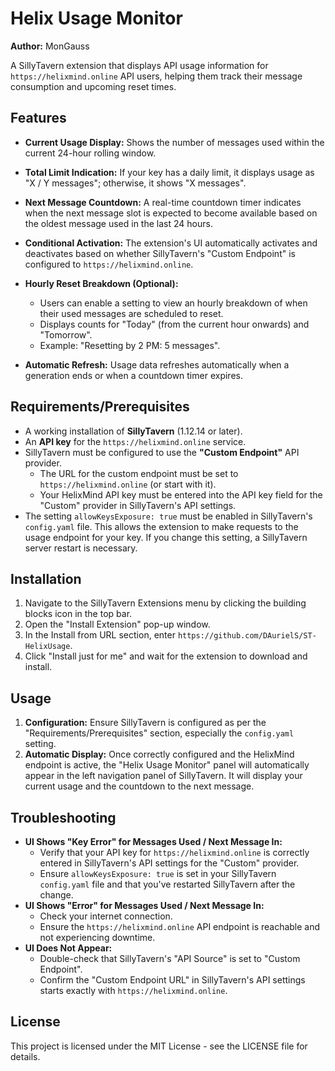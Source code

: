 # Helix Usage Monitor

**Author:** MonGauss

A SillyTavern extension that displays API usage information for `https://helixmind.online` API users, helping them track their message consumption and upcoming reset times.

## Features

*   **Current Usage Display:** Shows the number of messages used within the current 24-hour rolling window.
*   **Total Limit Indication:** If your key has a daily limit, it displays usage as "X / Y messages"; otherwise, it shows "X messages".
*   **Next Message Countdown:** A real-time countdown timer indicates when the next message slot is expected to become available based on the oldest message used in the last 24 hours.
*   **Conditional Activation:** The extension's UI automatically activates and deactivates based on whether SillyTavern's "Custom Endpoint" is configured to `https://helixmind.online`.

*   **Hourly Reset Breakdown (Optional):**
    *   Users can enable a setting to view an hourly breakdown of when their used messages are scheduled to reset.
    *   Displays counts for "Today" (from the current hour onwards) and "Tomorrow".
    *   Example: "Resetting by 2 PM: 5 messages".

*   **Automatic Refresh:** Usage data refreshes automatically when a generation ends or when a countdown timer expires.

## Requirements/Prerequisites

*   A working installation of **SillyTavern** (1.12.14 or later).
*   An **API key** for the `https://helixmind.online` service.
*   SillyTavern must be configured to use the **"Custom Endpoint"** API provider.
    *   The URL for the custom endpoint must be set to `https://helixmind.online` (or start with it).
    *   Your HelixMind API key must be entered into the API key field for the "Custom" provider in SillyTavern's API settings.
*   The setting `allowKeysExposure: true` must be enabled in SillyTavern's `config.yaml` file. This allows the extension to make requests to the usage endpoint for your key. If you change this setting, a SillyTavern server restart is necessary.

## Installation

1. Navigate to the SillyTavern Extensions menu by clicking the building blocks icon in the top bar.
2. Open the "Install Extension" pop-up window.
3. In the Install from URL section, enter `https://github.com/DAurielS/ST-HelixUsage`.
4. Click "Install just for me" and wait for the extension to download and install.

## Usage

1.  **Configuration:** Ensure SillyTavern is configured as per the "Requirements/Prerequisites" section, especially the `config.yaml` setting.
2.  **Automatic Display:** Once correctly configured and the HelixMind endpoint is active, the "Helix Usage Monitor" panel will automatically appear in the left navigation panel of SillyTavern. It will display your current usage and the countdown to the next message.

## Troubleshooting

*   **UI Shows "Key Error" for Messages Used / Next Message In:**
    *   Verify that your API key for `https://helixmind.online` is correctly entered in SillyTavern's API settings for the "Custom" provider.
    *   Ensure `allowKeysExposure: true` is set in your SillyTavern `config.yaml` file and that you've restarted SillyTavern after the change.
*   **UI Shows "Error" for Messages Used / Next Message In:**
    *   Check your internet connection.
    *   Ensure the `https://helixmind.online` API endpoint is reachable and not experiencing downtime.
*   **UI Does Not Appear:**
    *   Double-check that SillyTavern's "API Source" is set to "Custom Endpoint".
    *   Confirm the "Custom Endpoint URL" in SillyTavern's API settings starts exactly with `https://helixmind.online`.

## License

This project is licensed under the MIT License - see the LICENSE file for details.